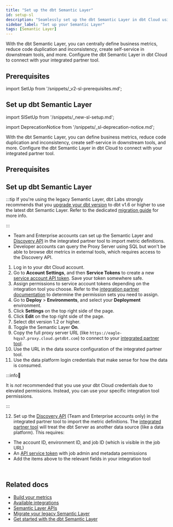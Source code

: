 ```yaml
---
title: "Set up the dbt Semantic Layer"
id: setup-sl
description: "Seamlessly set up the dbt Semantic Layer in dbt Cloud using intuitive navigation."
sidebar_label: "Set up your Semantic Layer"
tags: [Semantic Layer]
---
```


<VersionBlock firstVersion="1.6">


With the dbt Semantic Layer, you can centrally define business metrics, reduce code duplication and inconsistency, create self-service in downstream tools, and more. Configure the dbt Semantic Layer in dbt Cloud to connect with your integrated partner tool. 

## Prerequisites


import SetUp from '/snippets/_v2-sl-prerequisites.md';

<SetUp/>

## Set up dbt Semantic Layer

import SlSetUp from '/snippets/_new-sl-setup.md';  

<SlSetUp/>

<!--
1. Create a new environment in dbt Cloud by selecting **Deploy** and then **Environments**.
2. Select **dbt Version 1.6** (or the latest) and enter your deployment credentials.
3. To configure the new Semantic Layer, you must have a successful run in your new environment. We recommend running `dbt ls` since `dbt build` won’t succeed until you’ve created and defined semantic models and metrics.
4. To enable the dbt Semantic Layer, go to the **Account Settings** page and then select the specific project you want to enable the Semantic Layer for.
5. In the **Project Details** page, select **Configure Semantic Layer.** This will prompt you to enter data platform connection credentials for the Semantic Layer and select the environment where you want to enable the Semantic Layer. We recommend using a less privileged set of credentials when setting up your connection. The semantic layer requires SELECT and CREATE TABLE permissions.
6. After you’ve entered your credentials, you should see connection information that will allow you to connect to downstream tools. If the tool you are using can connect with JDBC, you can save the **JDBC URL** or each of the individual components provided (e.g., environment id, host). Alternatively, if the tool you connect to uses the Semantic Layer GraphQL API, save the GraphQL API host information.
7. Next, go back to the **Project Details** page and select **Generate Service Token** to create a Semantic Layer service token. Save this token for later.
8. You’re done 🎉! The semantic layer should is now enabled for your project. 
-->

</VersionBlock>

<VersionBlock lastVersion="1.5">

import DeprecationNotice from '/snippets/_sl-deprecation-notice.md';

<DeprecationNotice />

With the dbt Semantic Layer, you can define business metrics, reduce code duplication and inconsistency, create self-service in downstream tools, and more. Configure the dbt Semantic Layer in dbt Cloud to connect with your integrated partner tool. 

## Prerequisites


<Snippet path="sl-prerequisites" />

## Set up dbt Semantic Layer

:::tip
If you're using the legacy Semantic Layer, dbt Labs strongly recommends that you [upgrade your dbt version](/docs/dbt-versions/upgrade-core-in-cloud) to dbt v1.6 or higher to use the latest dbt Semantic Layer. Refer to the dedicated [migration guide](/guides/sl-migration) for more info.

:::

 * Team and Enterprise accounts can set up the Semantic Layer and [Discovery API](/docs/dbt-cloud-apis/discovery-api) in the integrated partner tool to import metric definitions. 
 * Developer accounts can query the Proxy Server using SQL but won't be able to browse dbt metrics in external tools, which requires access to the Discovery API.


1. Log in to your dbt Cloud account.
2. Go to **Account Settings**, and then **Service Tokens** to create a new [service account API token](/docs/dbt-cloud-apis/service-tokens). Save your token somewhere safe. 
3. Assign permissions to service account tokens depending on the integration tool you choose. Refer to the [integration partner documentation](https://www.getdbt.com/product/semantic-layer-integrations) to determine the permission sets you need to assign.
4. Go to **Deploy** > **Environments**, and select your **Deployment** environment.
5. Click **Settings** on the top right side of the page.
6. Click **Edit** on the top right side of the page.
7. Select dbt version 1.2 or higher.
8. Toggle the Semantic Layer **On**.
9. Copy the full proxy server URL (like `https://eagle-hqya7.proxy.cloud.getdbt.com`) to connect to your [integrated partner tool](https://www.getdbt.com/product/semantic-layer-integrations). 
10. Use the URL in the data source configuration of the integrated partner tool.
11. Use the data platform login credentials that make sense for how the data is consumed.

:::info📌 

It is _not_ recommended that you use your dbt Cloud credentials due to elevated permissions. Instead, you can use your specific integration tool permissions.

:::

12. Set up the [Discovery API](/docs/dbt-cloud-apis/discovery-api) (Team and Enterprise accounts only) in the integrated partner tool to import the metric definitions. The [integrated partner tool](https://www.getdbt.com/product/semantic-layer-integrations) will treat the dbt Server as another data source (like a data platform). This requires:

- The account ID, environment ID, and job ID (which is visible in the job URL)
- An [API service token](/docs/dbt-cloud-apis/service-tokens) with job admin and metadata permissions
- Add the items above to the relevant fields in your integration tool


<Lightbox src="/img/docs/dbt-cloud/semantic-layer/configure_sl.png" title="Set up dbt Semantic Layer in dbt Cloud" /><br />

</VersionBlock>

## Related docs

- [Build your metrics](/docs/build/build-metrics-intro)
- [Available integrations](/docs/use-dbt-semantic-layer/avail-sl-integrations)
- [Semantic Layer APIs](/docs/dbt-cloud-apis/sl-api-overview)
- [Migrate your legacy Semantic Layer](/guides/sl-migration)
- [Get started with the dbt Semantic Layer](/docs/use-dbt-semantic-layer/quickstart-sl)
